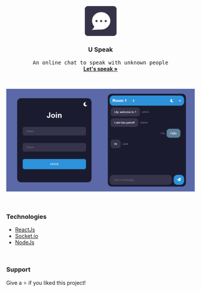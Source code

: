 <p align="center">
  <img src="https://raw.githubusercontent.com/Nahay/Chat/master/client/public/logo192.png" alt="Logo" width="85" height="80">

  <h3 align="center">U Speak</h3>

  <p align="center">
    <samp>An online chat to speak with unknown people</samp>
    <br />
    <a href="https://u-speak.netlify.app/"><strong>Let's speak »</strong></a>
  </p>
</p>

<br/>

<p align="center">
  <img src="https://raw.githubusercontent.com/Nahay/Assets/master/Chat/banner.png" alt="Banner">
</p>

<br/>

### Technologies

- [ReactJs](https://reactjs.org/)
- [Socket.io](https://socket.io/)
- [NodeJs](https://nodejs.org/en/)


<br/>

### Support

Give a ⭐️ if you liked this project!
